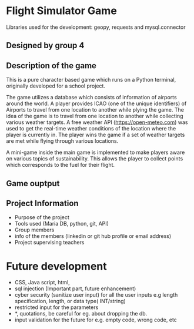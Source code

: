 # Flight Simulator Game

Libraries used for the development: geopy, requests and mysql.connector

## Designed by group 4

## Description of the game

This is a pure character based game which runs on a Python terminal, originally developed for a school project.

The game utilizes a database which consists of information of airports around the world.
A player provides ICAO (one of the unique identifiers) of Airports to travel from one location to another while plying
the game.
The idea of the game is to travel from one location to another while collecting various weather targets.
A free weather API (https://open-meteo.com) was used to get the real-time weather conditions of the location where the
player is currently in.
The player wins the game if a set of weather targets are met while flying through various locations.

A mini-game inside the main game is implemented to make players aware on various topics of sustainability.
This allows the player to collect points which corresponds to the fuel for their flight.

## Game ouptput

## Project Information

- Purpose of the project
- Tools used (Maria DB, python, git, API)
- Group members
- info of the members (linkedin or git hub profile or email address)
- Project supervising teachers

# Future development

- CSS, Java script, html,
- sql injection (Important part, future enhancement)
- cyber security (sanitize user input) for all the user inputs e.g length specification, length, or data type(
  INT/string)
- restricted input for the parameters
- *, quotations, be careful for eg. about dropping the db.
- input validation for the future for e.g. empty code, wrong code, etc
